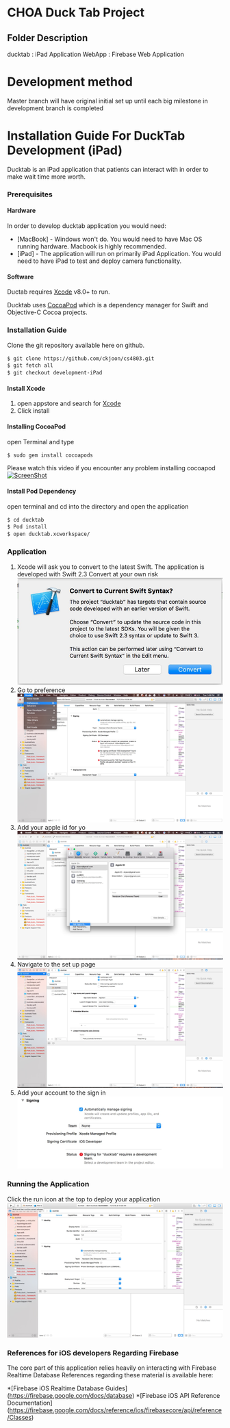 # CHOA Duck Tab Project

## Folder Description
ducktab : iPad Application
WebApp : Firebase Web Application

# Development method
Master branch will have original initial set up until each big milestone in development branch is completed

# Installation Guide For DuckTab Development (iPad)

Ducktab is an iPad application that patients can interact with in order to make wait time more worth.

### Prerequisites

#### Hardware
In order to develop ducktab application you would need:

* [MacBook] - Windows won't do. You would need to have Mac OS running hardware. Macbook is highly recommended.
* [iPad] - The application will run on primarily iPad Application. You would need to have iPad to test and deploy camera functionality. 

#### Software

Ductab requires [Xcode](https://developer.apple.com/xcode/downloads/) v8.0+ to run.

Ducktab uses [CocoaPod](https://cocoapods.org/) which is a dependency manager for Swift and Objective-C Cocoa projects.

### Installation Guide

Clone the git repository available here on github.
```sh
$ git clone https://github.com/ckjoon/cs4803.git 
$ git fetch all
$ git checkout development-iPad
```

#### Install Xcode
1. open appstore and search for  [Xcode](https://developer.apple.com/xcode/downloads)
2. Click install

#### Installing CocoaPod
open Terminal and type
```sh
$ sudo gem install cocoapods
```

Please watch this video if you encounter any problem installing cocoapod
[![ScreenShot](http://img.youtube.com/vi/iEAjvNRdZa0/0.jpg)](https://www.youtube.com/watch?v=iEAjvNRdZa0&spfreload=10)

#### Install Pod Dependency
open terminal and cd into the directory and open the application
```sh
$ cd ducktab
$ Pod install
$ open ducktab.xcworkspace/
```


### Application 
1. Xcode will ask you to convert to the latest Swift. The application is developed with Swift 2.3 Convert at your own risk
![ScreenShot](Screenshots/convert.jpeg)
2. Go to preference
![ScreenShot](Screenshots/preference.jpeg)
3. Add your apple id for yo
![ScreenShot](Screenshots/appleid.jpeg)
4. Navigate to the set up page
![ScreenShot](Screenshots/screen.jpeg)
5. Add your account to the sign in
![ScreenShot](Screenshots/signin.jpeg)


### Running the Application
Click the run icon at the top to deploy your application
![ScreenShot](Screenshots/run.jpeg)

### References for iOS developers Regarding Firebase

The core part of this application relies heavily on interacting with Firebase Realtime Database
References regarding these material is available here:

*[Firebase iOS Realtime Database Guides] (https://firebase.google.com/docs/database)
*[Firebase iOS API Reference Documentation] (https://firebase.google.com/docs/reference/ios/firebasecore/api/reference/Classes)

